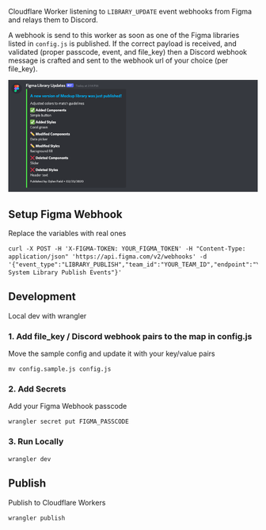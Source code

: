 Cloudflare Worker listening to `LIBRARY_UPDATE` event webhooks from Figma and relays them to Discord.

A webhook is send to this worker as soon as one of the Figma libraries listed in `config.js` is published.
If the correct payload is received, and validated (proper passcode, event, and file_key) then a Discord webhook message is crafted and sent to the webhook url of your choice (per file_key).

![demo](.github/demo.png?raw=true)

## Setup Figma Webhook

Replace the variables with real ones

```
curl -X POST -H 'X-FIGMA-TOKEN: YOUR_FIGMA_TOKEN' -H "Content-Type: application/json" 'https://api.figma.com/v2/webhooks' -d '{"event_type":"LIBRARY_PUBLISH","team_id":"YOUR_TEAM_ID","endpoint":"YOUR_ENDPOINT_URL","passcode":"YOUR_PASSCODE","description":"Design System Library Publish Events"}'
```

## Development

Local dev with wrangler

### 1. Add file_key / Discord webhook pairs to the map in config.js

Move the sample config and update it with your key/value pairs

```
mv config.sample.js config.js
```

### 2. Add Secrets

Add your Figma Webhook passcode

```
wrangler secret put FIGMA_PASSCODE
```

### 3. Run Locally

```
wrangler dev
```

## Publish

Publish to Cloudflare Workers

```
wrangler publish
```
